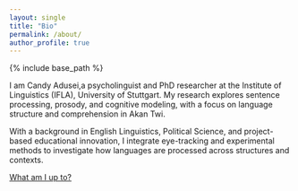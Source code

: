 ```yaml
---
layout: single
title: "Bio"
permalink: /about/
author_profile: true
---
```


{% include base_path %}

<style> .archive { width: 80%; margin: 0 auto; float: none; padding-right: 0; } @media (min-width: 80em) { .archive { width: 70%; } } </style>

I am Candy Adusei,a psycholinguist and PhD researcher at the Institute of Linguistics (IFLA), University of Stuttgart. My research explores sentence processing, prosody, and cognitive modeling, with a focus on language structure and  comprehension in Akan Twi.

With a background in English Linguistics, Political Science, and project-based educational innovation, I integrate eye-tracking and experimental methods to investigate how languages are processed across structures and contexts.

[What am I up to?](https://github.tik.uni-stuttgart.de/ac147557)
